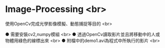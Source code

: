 # Image-Processing <br\>
使用OpenCv完成光學影像模擬、動態捕捉等目的 <br\>


● 需要安裝cv2,numpy模組 <br\>
● 透過OpenCv讀取影片並且將移動中的人或物體用綠色的線標出來 <br\>
● 附檔中的demo1.avi為程式中所執行的影片 <br\>

